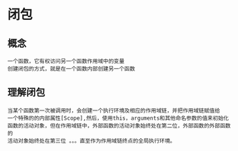 # 闭包

## 概念

    一个函数，它有权访问另一个函数作用域中的变量  
    创建闭包的方式，就是在一个函数内部创建另一个函数  
    
## 理解闭包

    当某个函数第一次被调用时，会创建一个执行环境及相应的作用域链，并把作用域链赋值给  
    一个特殊的的内部属性[Scope],然后，使用this，arguments和其他命名参数的值来初始化  
    函数的活动对象，但在作用域链中，外部函数的活动对象始终处在第二位，外部函数的外部函数的  
    活动对象始终处在第三位 。。。直至作为作用域链终点的全局执行环境。  
    
